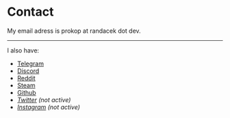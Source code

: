 # Contact
My email adress is prokop at <!-- ramdom@gmail.com comment@lol.com --> randacek dot dev.  
******
I also have:  

- [Telegram](https://t.me/prokoprandacek)
- <a href="#" onclick="alert('Proicop#3264')">Discord</a>
- [Reddit](https://www.reddit.com/user/proiicop)
- [Steam](https://steamcommunity.com/id/proicop)
- [Github](https://github.com/ProkopRandacek)
- *[Twitter](https://twitter.com/prokop_randacek) (not active)*
- *[Instagram](https://www.instagram.com/prokoprandacek) (not active)*
